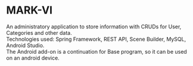 # MARK-VI
An administratory application to store information with CRUDs for User, Categories and other data.<br />
Technologies used: Spring Framework, REST API, Scene Builder, MySQL, Android Studio.<br />
The Android add-on is a continuation for Base program, so it can be used on an android device.
